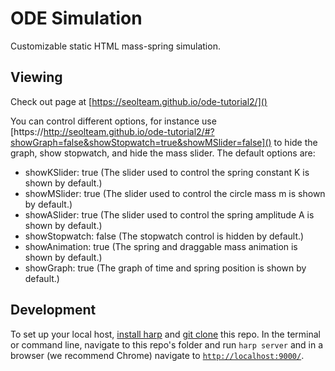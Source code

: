 ODE Simulation
=============

Customizable static HTML mass-spring simulation.

## Viewing
Check out page at [https://seolteam.github.io/ode-tutorial2/]()

You can control different options, for instance use
[https://http://seolteam.github.io/ode-tutorial2/#?showGraph=false&showStopwatch=true&showMSlider=false]() to hide the graph, show stopwatch, and hide the mass slider. The default options are:
* showKSlider:    true   (The slider used to control the spring constant K is shown by default.)
* showMSlider:    true   (The slider used to control the circle mass m is shown by default.)
* showASlider:    true   (The slider used to control the spring amplitude A is shown by default.)
* showStopwatch:  false  (The stopwatch control is hidden by default.)
* showAnimation:  true   (The spring and draggable mass animation is shown by default.)
* showGraph:      true   (The graph of time and spring position is shown by default.)

## Development
To set up your local host, [install harp](http://harpjs.com/docs/environment/install) and [git clone](https://help.github.com/articles/which-remote-url-should-i-use/) this repo. In the terminal or command line, navigate to this repo's folder and run `harp server` and in a browser (we recommend Chrome) navigate to [`http://localhost:9000/`]().
